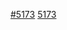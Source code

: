 [#5173](https://codeberg.org/Freeyourgadget/Gadgetbridge/issues/5173)
[5173](https://codeberg.org/Freeyourgadget/Gadgetbridge/issues/5173)
